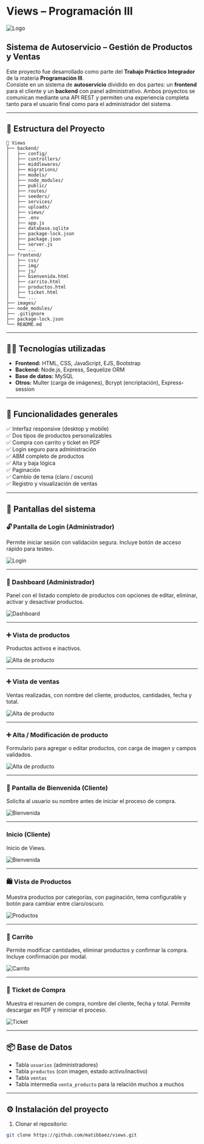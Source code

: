 # Views – Programación III

![Logo](./images/ViewsWhite.png)

## Sistema de Autoservicio – Gestión de Productos y Ventas

Este proyecto fue desarrollado como parte del **Trabajo Práctico Integrador** de la materia **Programación III**.  
Consiste en un sistema de **autoservicio** dividido en dos partes: un **frontend** para el cliente y un **backend** con panel administrativo. Ambos proyectos se comunican mediante una API REST y permiten una experiencia completa tanto para el usuario final como para el administrador del sistema.

---

## 📁 Estructura del Proyecto

```plaintext
📁 Views
├── backend/
│   ├── config/          
│   ├── controllers/          
│   ├── middlewares/               
│   ├── migrations/               
│   ├── models/               
│   ├── node_modules/               
│   ├── public/               
│   ├── routes/                
│   ├── seeders/                
│   ├── services/                
│   ├── uploads/                
│   ├── views/                
│   ├── .env          
│   ├── app.js           
│   ├── database.sqlite             
│   ├── package-lock.json                
│   ├── package.json                
│   ├── server.js                               
│   └── ...
├── frontend/
│   ├── css/                  
│   ├── img/                  
│   ├── js/                              
│   ├── bienvenida.html            
│   ├── carrito.html            
│   ├── productos.html            
│   ├── ticket.html            
│   └── ...
├── images/                   
├── node_modules/                      
├── .gitignore
├── package-lock.json
└── README.md
```

---

## 🧑‍💻 Tecnologías utilizadas

- **Frontend:** HTML, CSS, JavaScript, EJS, Bootstrap
- **Backend:** Node.js, Express, Sequelize ORM
- **Base de datos:** MySQL
- **Otros:** Multer (carga de imágenes), Bcrypt (encriptación), Express-session

---

## 🚀 Funcionalidades generales

✅ Interfaz responsive (desktop y mobile)  
✅ Dos tipos de productos personalizables  
✅ Compra con carrito y ticket en PDF  
✅ Login seguro para administración  
✅ ABM completo de productos  
✅ Alta y baja lógica  
✅ Paginación  
✅ Cambio de tema (claro / oscuro)  
✅ Registro y visualización de ventas  

---

## 🎯 Pantallas del sistema

### 🔓 Pantalla de Login (Administrador)

Permite iniciar sesión con validación segura. Incluye botón de acceso rápido para testeo.

![Login](./images/panelAdmin.png)

---

### 🧭 Dashboard (Administrador)

Panel con el listado completo de productos con opciones de editar, eliminar, activar y desactivar productos.

![Dashboard](./images/dashboardAdmin.png)

---

### ➕ Vista de productos

Productos activos e inactivos.

![Alta de producto](./images/productosAdmin.png)

---

### ➕ Vista de ventas

Ventas realizadas, con nombre del cliente, productos, cantidades, fecha y total.

![Alta de producto](./images/ventasAdmin.png)

---

### ➕ Alta / Modificación de producto

Formulario para agregar o editar productos, con carga de imagen y campos validados.

![Alta de producto](./images/editarAdmin.png)

---

### 👋 Pantalla de Bienvenida (Cliente)

Solicita al usuario su nombre antes de iniciar el proceso de compra.

![Bienvenida](./images/inicioViews.png)

---

### Inicio (Cliente)

Inicio de Views.

![Bienvenida](./images/home1Views.png)

---

### 🛍️ Vista de Productos

Muestra productos por categorías, con paginación, tema configurable y botón para cambiar entre claro/oscuro.

![Productos](./images/homeViews.png)

---

### 🛒 Carrito

Permite modificar cantidades, eliminar productos y confirmar la compra. Incluye confirmación por modal.

![Carrito](./images/carritoNuevoViews.png)

---

### 🧾 Ticket de Compra

Muestra el resumen de compra, nombre del cliente, fecha y total. Permite descargar en PDF y reiniciar el proceso.

![Ticket](./images/ticketViews.png)

---

## 📦 Base de Datos

- Tabla `usuarios` (administradores)
- Tabla `productos` (con imagen, estado activo/inactivo)
- Tabla `ventas`
- Tabla intermedia `venta_producto` para la relación muchos a muchos

---

## ⚙️ Instalación del proyecto

1. Clonar el repositorio:

```bash
git clone https://github.com/matibbaez/views.git
